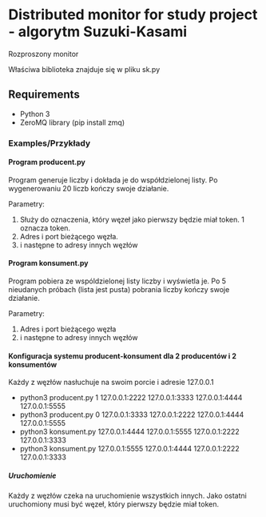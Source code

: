 # Distributed monitor for study project - algorytm Suzuki-Kasami
Rozproszony monitor

Właściwa biblioteka znajduje się w pliku sk.py

## Requirements
- Python 3
- ZeroMQ library (pip install zmq)


### Examples/Przykłady

#### Program producent.py
Program generuje liczby i dokłada je do współdzielonej listy. Po wygenerowaniu 20 liczb kończy swoje działanie.

Parametry:
1. Służy do oznaczenia, który węzeł jako pierwszy będzie miał token. 1 oznacza token.
2. Adres i port bieżącego węzła.
3. i następne to adresy innych węzłów

#### Program konsument.py
Program pobiera ze wspóldzielonej listy liczby i wyświetla je. Po 5 nieudanych próbach (lista jest pusta) pobrania liczby kończy swoje działanie.

Parametry:
1. Adres i port bieżącego węzła
2. i następne to adresy innych węzłów

#### Konfiguracja systemu producent-konsument dla 2 producentów i 2 konsumentów
Każdy z węzłów nasłuchuje na swoim porcie i adresie 127.0.0.1

- python3 producent.py 1 127.0.0.1:2222 127.0.0.1:3333 127.0.0.1:4444 127.0.0.1:5555
- python3 producent.py 0 127.0.0.1:3333 127.0.0.1:2222 127.0.0.1:4444 127.0.0.1:5555
- python3 konsument.py 127.0.0.1:4444 127.0.0.1:5555 127.0.0.1:2222 127.0.0.1:3333
- python3 konsument.py 127.0.0.1:5555 127.0.0.1:4444 127.0.0.1:2222 127.0.0.1:3333

##### Uruchomienie
Każdy z węzłów czeka na uruchomienie wszystkich innych. Jako ostatni uruchomiony musi być węzeł, który pierwszy będzie miał token.
